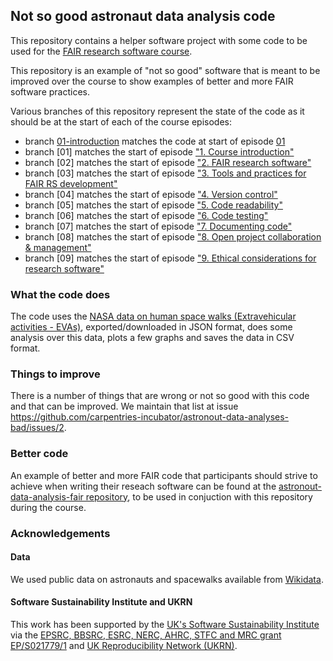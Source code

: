 ## Not so good astronaut data analysis code

This repository contains a helper software project with some code to be used 
for the [FAIR research software course](https://github.com/carpentries-incubator/fair-research-software). 

This repository is an example of "not so good" software that is meant to be improved over the course to show examples of better 
and more FAIR software practices. 

Various branches of this repository represent the state of the code as it should be at the start of each of the course episodes:

- branch [01-introduction](https://github.com/carpentries-incubator/astronaut-data-analysis-not-so-good/tree/01-introduction) matches the code at start of episode [01](https://carpentries-incubator.github.io/fair-research-software/01-introduction.html)
- branch [01] matches the start of episode ["1. Course introduction"](https://carpentries-incubator.github.io/fair-research-software/02-fair-research-software.html)
- branch [02] matches the start of episode ["2. FAIR research software"](https://carpentries-incubator.github.io/fair-research-software/01-introduction.html)
- branch [03] matches the start of episode ["3. Tools and practices for FAIR RS development"](https://carpentries-incubator.github.io/fair-research-software/03-tools.html)
- branch [04] matches the start of episode ["4. Version control"](https://carpentries-incubator.github.io/fair-research-software/04-version-control.html)
- branch [05] matches the start of episode ["5. Code readability"](https://carpentries-incubator.github.io/fair-research-software/05-code-readability.html)
- branch [06] matches the start of episode ["6. Code testing"](https://carpentries-incubator.github.io/fair-research-software/06-code-testing.html)
- branch [07] matches the start of episode ["7. Documenting code"](https://carpentries-incubator.github.io/fair-research-software/07-documenting-code.html)
- branch [08] matches the start of episode ["8. Open project collaboration & management"](https://carpentries-incubator.github.io/08-open-collaboration.html)
- branch [09] matches the start of episode ["9. Ethical considerations for research software"](https://carpentries-incubator.github.io/fair-research-software/09-code-ethics.html)


### What the code does
The code uses the [NASA data on human space walks (Extravehicular activities - EVAs)](https://data.nasa.gov/Raw-Data/Extra-vehicular-Activity-EVA-US-and-Russia/9kcy-zwvn/data_preview), 
exported/downloaded in JSON format, does some analysis over this data, plots a few graphs and saves the data in CSV format. 

### Things to improve
There is a number of things that are wrong or not so good with this code and that can be improved. We maintain that list at issue
https://github.com/carpentries-incubator/astronout-data-analyses-bad/issues/2.

### Better code
An example of better and more FAIR code that participants should strive to achieve when writing their reseach software 
can be found at the [astronout-data-analysis-fair repository](https://github.com/carpentries-incubator/astronout-data-analysis-fair), 
to be used in conjuction with this repository during the course.

### Acknowledgements

#### Data
We used public data on astronauts and spacewalks available from [Wikidata](https://www.wikidata.org/wiki/Wikidata:Main_Page).

#### Software Sustainability Institute and UKRN

This work has been supported by the [UK's Software Sustainability Institute](https://software.ac.uk) via the [EPSRC, BBSRC, ESRC, NERC, AHRC, STFC and MRC grant EP/S021779/1](https://gow.epsrc.ukri.org/NGBOViewGrant.aspx?GrantRef=EP/S021779/1)
and [UK Reproducibility Network (UKRN)](https://www.ukrn.org/).
